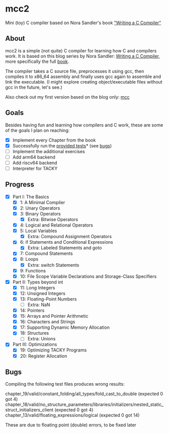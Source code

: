 # mcc2

Mini (toy) C compiler based on Nora Sandler's book ["Writing a C Compiler"](https://nostarch.com/writing-c-compiler)

## About

mcc2 is a simple (not quite) C compiler for learning how C and compilers work.
It is based on this blog series by Nora Sandler: [Writing a C Compiler](https://norasandler.com/2017/11/29/Write-a-Compiler.html), more specifically the full [book](https://norasandler.com/book/).

The compiler takes a C source file, preprocesses it using gcc, then compiles it to x86_64 assembly and finally uses gcc again to assemble and link the executable. (I might explore creating object/executable files without gcc in the future, let's see.)

Also check out my first version based on the blog only: [mcc](https://github.com/rumkugel13/mcc)

## Goals

Besides having fun and learning how compilers and C work, these are some of the goals I plan on reaching:

- [X] Implement every Chapter from the book
- [X] Successfully run the [provided tests](https://github.com/nlsandler/writing-a-c-compiler-tests)* (see [bugs](#Bugs))
- [ ] Implement the additional exercises
- [ ] Add arm64 backend
- [ ] Add riscv64 backend
- [ ] Interpreter for TACKY

## Progress

- [X] Part I: The Basics
  - [X] 1: A Minimal Compiler
  - [X] 2: Unary Operators
  - [X] 3: Binary Operators
    - [X] Extra: Bitwise Operators
  - [X] 4: Logical and Relational Operators
  - [X] 5: Local Variables
    - [X] Extra: Compound Assignment Operators
  - [X] 6: if Statements and Conditional Expressions
    - [X] Extra: Labeled Statements and goto
  - [X] 7: Compound Statements
  - [X] 8: Loops
    - [X] Extra: switch Statements
  - [X] 9: Functions
  - [X] 10: File Scope Variable Declarations and Storage-Class Specifiers
- [X] Part II: Types beyond int
  - [X] 11: Long Integers
  - [X] 12: Unsigned Integers
  - [X] 13: Floating-Point Numbers
    - [ ] Extra: NaN
  - [X] 14: Pointers
  - [X] 15: Arrays and Pointer Arithmetic
  - [X] 16: Characters and Strings
  - [X] 17: Supporting Dynamic Memory Allocation
  - [X] 18: Structures
    - [ ] Extra: Unions
- [X] Part III: Optimizations
  - [X] 19: Optimizing TACKY Programs
  - [X] 20: Register Allocation

## Bugs

Compiling the following test files produces wrong results:

chapter_19/valid/constant_folding/all_types/fold_cast_to_double
  (expected 0 got 4)
chapter_18/valid/no_structure_parameters/libraries/initializers/nested_static_struct_initializers_client
  (expected 0 got 4)
chapter_13/valid/floating_expressions/logical
  (expected 0 got 14)

These are due to floating point (double) errors, to be fixed later